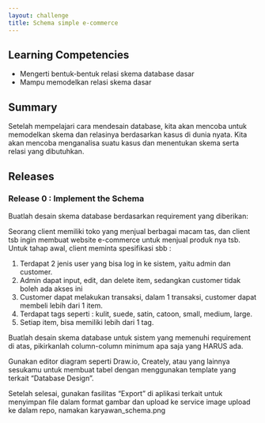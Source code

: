 ```yaml
---
layout: challenge
title: Schema simple e-commerce
---
```


## Learning Competencies

* Mengerti bentuk-bentuk relasi skema database dasar
* Mampu memodelkan relasi skema dasar

## Summary

Setelah mempelajari cara mendesain database, kita akan mencoba untuk memodelkan skema dan relasinya berdasarkan kasus di dunia nyata. Kita akan mencoba menganalisa suatu kasus dan menentukan skema serta relasi yang dibutuhkan.

## Releases

### Release 0 : Implement the Schema

Buatlah desain skema database berdasarkan requirement yang diberikan:

Seorang client memiliki toko yang menjual berbagai macam tas, dan client tsb ingin membuat website e-commerce untuk menjual produk nya tsb. Untuk tahap awal, client meminta spesifikasi sbb :
1. Terdapat 2 jenis user yang bisa log in ke sistem, yaitu admin dan customer.
2. Admin dapat input, edit, dan delete item, sedangkan customer tidak boleh ada akses ini
3. Customer dapat melakukan transaksi, dalam 1 transaksi, customer dapat membeli lebih dari 1 item.
4. Terdapat tags seperti : kulit, suede, satin, catoon, small, medium, large.
5. Setiap item, bisa memiliki lebih dari 1 tag.

Buatlah desain skema database untuk sistem yang memenuhi requirement di atas, pikirkanlah column-column minimum apa saja yang HARUS ada.

Gunakan editor diagram seperti Draw.io, Creately, atau yang lainnya sesukamu untuk membuat tabel dengan menggunakan template yang terkait “Database Design”.

Setelah selesai, gunakan fasilitas “Export” di aplikasi terkait untuk menyimpan file dalam format gambar dan upload ke service image upload ke dalam repo, namakan karyawan_schema.png
